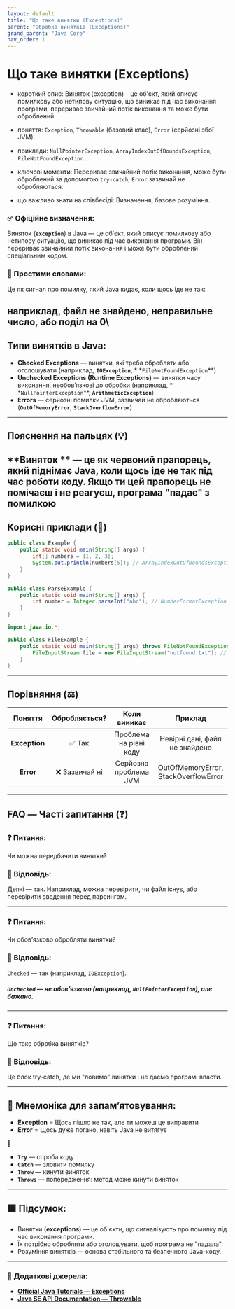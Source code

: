 ```yaml
---
layout: default
title: "Що таке винятки (Exceptions)"
parent: "Обробка винятків (Exceptions)"
grand_parent: "Java Core"
nav_order: 1
---
```


# Що таке винятки (Exceptions)

* короткий опис: Виняток (exception) – це об'єкт, який описує помилкову або нетипову ситуацію, що виникає під час виконання програми, перериває звичайний потік виконання та може бути оброблений.

* поняття: `Exception`, `Throwable` (базовий клас), `Error` (серйозні збої JVM).

* приклади: `NullPointerException`, `ArrayIndexOutOfBoundsException`, `FileNotFoundException`.

* ключові моменти: Перериває звичайний потік виконання, може бути оброблений за допомогою `try-catch`, `Error` зазвичай не обробляються.

* що важливо знати на співбесіді: Визначення, базове розуміння.

### **✅ Офіційне визначення:**

Виняток (**`exception`**) в Java — це об'єкт, який описує помилкову або нетипову ситуацію, що виникає під час виконання
програми. Він перериває звичайний потік виконання і може бути оброблений спеціальним кодом.

### **🧠 Простими словами:**

Це як сигнал про помилку, який Java кидає, коли щось іде не так:

наприклад, файл не знайдено, неправильне число, або поділ на 0\
---

## **Типи винятків в Java:**

* **Checked Exceptions** — винятки, які треба обробляти або оголошувати (наприклад, **`IOException`**, *
  *`FileNotFoundException`**)
* **Unchecked Exceptions (Runtime Exceptions)** — винятки часу виконання, необов’язкові до обробки (наприклад, *
  *`NullPointerException`**, **`ArithmeticException`**)
* **Errors** — серйозні помилки JVM, зазвичай не обробляються (**`OutOfMemoryError`**, **`StackOverflowError`**)

---

## **Пояснення на пальцях (💡)**

**Виняток
** — це як червоний прапорець, який піднімає Java, коли щось іде не так під час роботи коду. Якщо ти цей прапорець не помічаєш і не реагуєш, програма "падає" з помилкою
---

## **Корисні приклади (🧪)**

```java
public class Example {
    public static void main(String[] args) {
        int[] numbers = {1, 2, 3};
        System.out.println(numbers[5]); // ArrayIndexOutOfBoundsException
    }
}
```

```java
public class ParseExample {
    public static void main(String[] args) {
        int number = Integer.parseInt("abc"); // NumberFormatException
    }
}
```

```java
import java.io.*;

public class FileExample {
    public static void main(String[] args) throws FileNotFoundException {
        FileInputStream file = new FileInputStream("notfound.txt"); // FileNotFoundException
    }
}
```

---

## **Порівняння (⚖️)**

|    Поняття    | Обробляється? |      Коли виникає      |               Приклад                |
|:-------------:|:-------------:|:----------------------:|:------------------------------------:|
| **Exception** |     ✅ Так     | Проблема на рівні коду |    Невірні дані, файл не знайдено    |
|   **Error**   | ❌ Зазвичай ні | Серйозна проблема JVM  | OutOfMemoryError, StackOverflowError |

---

## **FAQ — Часті запитання (❓)**

### **❓ Питання:**

Чи можна передбачити винятки?

### **💬 Відповідь:**

 Деякі — так. Наприклад, можна перевірити, чи файл існує, або перевірити введення перед парсингом.

---

### **❓ Питання:**

Чи обов’язково обробляти винятки?

### **💬 Відповідь:**

 `Checked` — так (наприклад, `IOException`).

##### **`Unchecked` — не обов’язково (наприклад, `NullPointerException`), але бажано.**

---

### **❓ Питання:**

Що таке обробка винятків?

### **💬 Відповідь:**

 Це блок try-catch, де ми "ловимо" винятки і не даємо програмі впасти.

---

## **🧠 Мнемоніка для запам’ятовування:**

* **Exception** \= Щось пішло не так, але ти можеш це виправити
* **Error** \= Щось дуже погано, навіть Java не витягує

🔁

* **`Try`** — спроба коду
* **`Catch`** — зловити помилку
* **`Throw`** — кинути виняток
* **`Throws`** — попередження: метод може кинути виняток

---

## **🟩 Підсумок:**

* Винятки (**exceptions**) — це об'єкти, що сигналізують про помилку під час виконання програми.
* Їх потрібно обробляти або оголошувати, щоб програма не "падала".
* Розуміння винятків — основа стабільного та безпечного Java-коду.

---

### **🔗 Додаткові джерела:**

* [**Official Java Tutorials — Exceptions**](https://docs.oracle.com/javase/tutorial/essential/exceptions/)
* [**Java SE API Documentation — Throwable**](https://docs.oracle.com/en/java/javase/17/docs/api/java.base/java/lang/Throwable.html)
